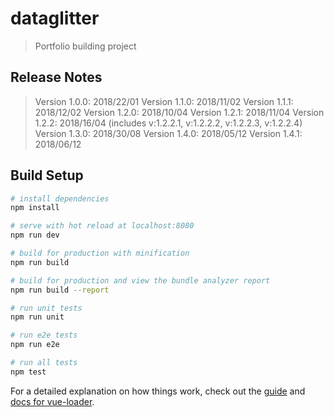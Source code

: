 # dataglitter

> Portfolio building project

## Release Notes

> Version 1.0.0: 2018/22/01
> Version 1.1.0: 2018/11/02
> Version 1.1.1: 2018/12/02
> Version 1.2.0: 2018/10/04
> Version 1.2.1: 2018/11/04
> Version 1.2.2: 2018/16/04 (includes v:1.2.2.1, v:1.2.2.2, v:1.2.2.3, v:1.2.2.4)
> Version 1.3.0: 2018/30/08
> Version 1.4.0: 2018/05/12
> Version 1.4.1: 2018/06/12

## Build Setup

``` bash
# install dependencies
npm install

# serve with hot reload at localhost:8080
npm run dev

# build for production with minification
npm run build

# build for production and view the bundle analyzer report
npm run build --report

# run unit tests
npm run unit

# run e2e tests
npm run e2e

# run all tests
npm test
```

For a detailed explanation on how things work, check out the [guide](http://vuejs-templates.github.io/webpack/) and [docs for vue-loader](http://vuejs.github.io/vue-loader).
